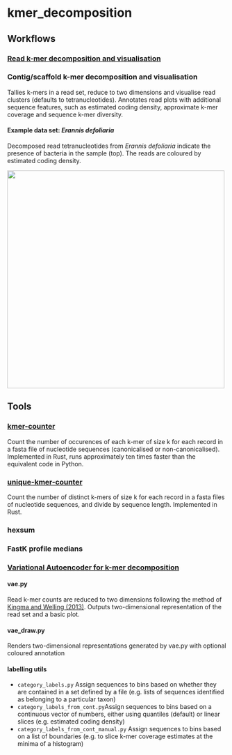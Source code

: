 # kmer_decomposition

## Workflows
### <a href="https://github.com/CobiontID/kmer_decomposition/tree/main/readviz_pipeline">Read k-mer decomposition and visualisation</a>

### Contig/scaffold k-mer decomposition and visualisation
Tallies k-mers in a read set, reduce to two dimensions and visualise read clusters (defaults to tetranucleotides). Annotates read plots with additional sequence features, such as estimated coding density, approximate k-mer coverage and sequence k-mer diversity.

#### Example data set: _Erannis defoliaria_
Decomposed read tetranucleotides from _Erannis defoliaria_ indicate the presence of bacteria in the sample (top). The reads are coloured by estimated coding density.

<img src="https://github.com/CobiontID/kmer_decomposition/blob/main/ilEraDefo1_hexamer.2d_plot_labelled.png" width=500>

## Tools
### <a href="https://github.com/CobiontID/kmer_decomposition/tree/main/kmer-counter">kmer-counter</a>
Count the number of occurences of each k-mer of size k for each record in a fasta file of nucleotide sequences (canonicalised or non-canonicalised). Implemented in Rust, runs approximately ten times faster than the equivalent code in Python.
### <a href="https://github.com/CobiontID/kmer_decomposition/tree/main/unique-kmer-counts">unique-kmer-counter</a>
Count the number of distinct k-mers of size k for each record in a fasta files of nucleotide sequences, and divide by sequence length. Implemented in Rust.
### hexsum
### FastK profile medians

### <a href="https://github.com/CobiontID/kmer_decomposition/tree/main/VAE">Variational Autoencoder for k-mer decomposition</a>
#### vae.py
Read k-mer counts are reduced to two dimensions following the method of <a href="https://arxiv.org/abs/1312.6114">Kingma and Welling (2013)</a>. Outputs two-dimensional representation of the read set and a basic plot.
#### vae_draw.py
Renders two-dimensional representations generated by vae.py with optional coloured annotation
#### labelling utils
- `category_labels.py` Assign sequences to bins based on whether they are contained in a set defined by a file (e.g. lists of sequences identified as belonging to a particular taxon)
- `category_labels_from_cont.py`Assign sequences to bins based on a continuous vector of numbers, either using quantiles (default) or linear slices (e.g. estimated coding density)
- `category_labels_from_cont_manual.py` Assign sequences to bins based on a list of boundaries (e.g. to slice k-mer coverage estimates at the minima of a histogram)
